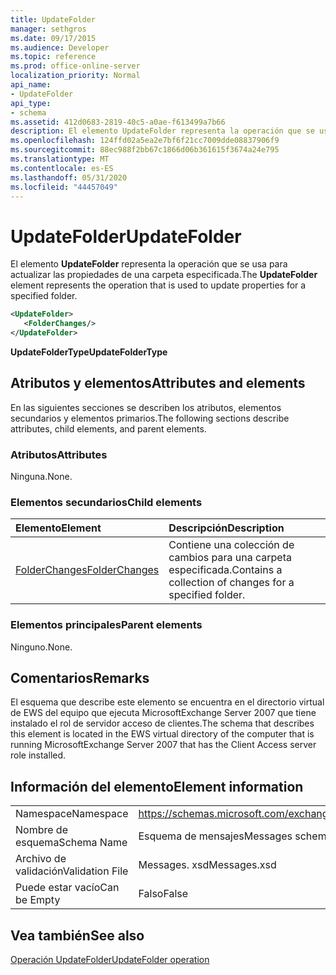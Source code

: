 ```yaml
---
title: UpdateFolder
manager: sethgros
ms.date: 09/17/2015
ms.audience: Developer
ms.topic: reference
ms.prod: office-online-server
localization_priority: Normal
api_name:
- UpdateFolder
api_type:
- schema
ms.assetid: 412d0683-2819-40c5-a0ae-f613499a7b66
description: El elemento UpdateFolder representa la operación que se usa para actualizar las propiedades de una carpeta especificada.
ms.openlocfilehash: 124ffd02a5ea2e7bf6f21cc7009dde08837906f9
ms.sourcegitcommit: 88ec988f2bb67c1866d06b361615f3674a24e795
ms.translationtype: MT
ms.contentlocale: es-ES
ms.lasthandoff: 05/31/2020
ms.locfileid: "44457049"
---
```

# <a name="updatefolder"></a><span data-ttu-id="a08f3-103">UpdateFolder</span><span class="sxs-lookup"><span data-stu-id="a08f3-103">UpdateFolder</span></span>

<span data-ttu-id="a08f3-104">El elemento **UpdateFolder** representa la operación que se usa para actualizar las propiedades de una carpeta especificada.</span><span class="sxs-lookup"><span data-stu-id="a08f3-104">The **UpdateFolder** element represents the operation that is used to update properties for a specified folder.</span></span> 
  
```xml
<UpdateFolder>
   <FolderChanges/>
</UpdateFolder>
```

 <span data-ttu-id="a08f3-105">**UpdateFolderType**</span><span class="sxs-lookup"><span data-stu-id="a08f3-105">**UpdateFolderType**</span></span>
## <a name="attributes-and-elements"></a><span data-ttu-id="a08f3-106">Atributos y elementos</span><span class="sxs-lookup"><span data-stu-id="a08f3-106">Attributes and elements</span></span>

<span data-ttu-id="a08f3-107">En las siguientes secciones se describen los atributos, elementos secundarios y elementos primarios.</span><span class="sxs-lookup"><span data-stu-id="a08f3-107">The following sections describe attributes, child elements, and parent elements.</span></span>
  
### <a name="attributes"></a><span data-ttu-id="a08f3-108">Atributos</span><span class="sxs-lookup"><span data-stu-id="a08f3-108">Attributes</span></span>

<span data-ttu-id="a08f3-109">Ninguna.</span><span class="sxs-lookup"><span data-stu-id="a08f3-109">None.</span></span>
  
### <a name="child-elements"></a><span data-ttu-id="a08f3-110">Elementos secundarios</span><span class="sxs-lookup"><span data-stu-id="a08f3-110">Child elements</span></span>

|<span data-ttu-id="a08f3-111">**Elemento**</span><span class="sxs-lookup"><span data-stu-id="a08f3-111">**Element**</span></span>|<span data-ttu-id="a08f3-112">**Descripción**</span><span class="sxs-lookup"><span data-stu-id="a08f3-112">**Description**</span></span>|
|:-----|:-----|
|[<span data-ttu-id="a08f3-113">FolderChanges</span><span class="sxs-lookup"><span data-stu-id="a08f3-113">FolderChanges</span></span>](folderchanges.md) <br/> |<span data-ttu-id="a08f3-114">Contiene una colección de cambios para una carpeta especificada.</span><span class="sxs-lookup"><span data-stu-id="a08f3-114">Contains a collection of changes for a specified folder.</span></span>  <br/> |
   
### <a name="parent-elements"></a><span data-ttu-id="a08f3-115">Elementos principales</span><span class="sxs-lookup"><span data-stu-id="a08f3-115">Parent elements</span></span>

<span data-ttu-id="a08f3-116">Ninguno.</span><span class="sxs-lookup"><span data-stu-id="a08f3-116">None.</span></span>
  
## <a name="remarks"></a><span data-ttu-id="a08f3-117">Comentarios</span><span class="sxs-lookup"><span data-stu-id="a08f3-117">Remarks</span></span>

<span data-ttu-id="a08f3-118">El esquema que describe este elemento se encuentra en el directorio virtual de EWS del equipo que ejecuta MicrosoftExchange Server 2007 que tiene instalado el rol de servidor acceso de clientes.</span><span class="sxs-lookup"><span data-stu-id="a08f3-118">The schema that describes this element is located in the EWS virtual directory of the computer that is running MicrosoftExchange Server 2007 that has the Client Access server role installed.</span></span>
  
## <a name="element-information"></a><span data-ttu-id="a08f3-119">Información del elemento</span><span class="sxs-lookup"><span data-stu-id="a08f3-119">Element information</span></span>

|||
|:-----|:-----|
|<span data-ttu-id="a08f3-120">Namespace</span><span class="sxs-lookup"><span data-stu-id="a08f3-120">Namespace</span></span>  <br/> |https://schemas.microsoft.com/exchange/services/2006/messages  <br/> |
|<span data-ttu-id="a08f3-121">Nombre de esquema</span><span class="sxs-lookup"><span data-stu-id="a08f3-121">Schema Name</span></span>  <br/> |<span data-ttu-id="a08f3-122">Esquema de mensajes</span><span class="sxs-lookup"><span data-stu-id="a08f3-122">Messages schema</span></span>  <br/> |
|<span data-ttu-id="a08f3-123">Archivo de validación</span><span class="sxs-lookup"><span data-stu-id="a08f3-123">Validation File</span></span>  <br/> |<span data-ttu-id="a08f3-124">Messages. xsd</span><span class="sxs-lookup"><span data-stu-id="a08f3-124">Messages.xsd</span></span>  <br/> |
|<span data-ttu-id="a08f3-125">Puede estar vacío</span><span class="sxs-lookup"><span data-stu-id="a08f3-125">Can be Empty</span></span>  <br/> |<span data-ttu-id="a08f3-126">Falso</span><span class="sxs-lookup"><span data-stu-id="a08f3-126">False</span></span>  <br/> |
   
## <a name="see-also"></a><span data-ttu-id="a08f3-127">Vea también</span><span class="sxs-lookup"><span data-stu-id="a08f3-127">See also</span></span>



[<span data-ttu-id="a08f3-128">Operación UpdateFolder</span><span class="sxs-lookup"><span data-stu-id="a08f3-128">UpdateFolder operation</span></span>](updatefolder-operation.md)


